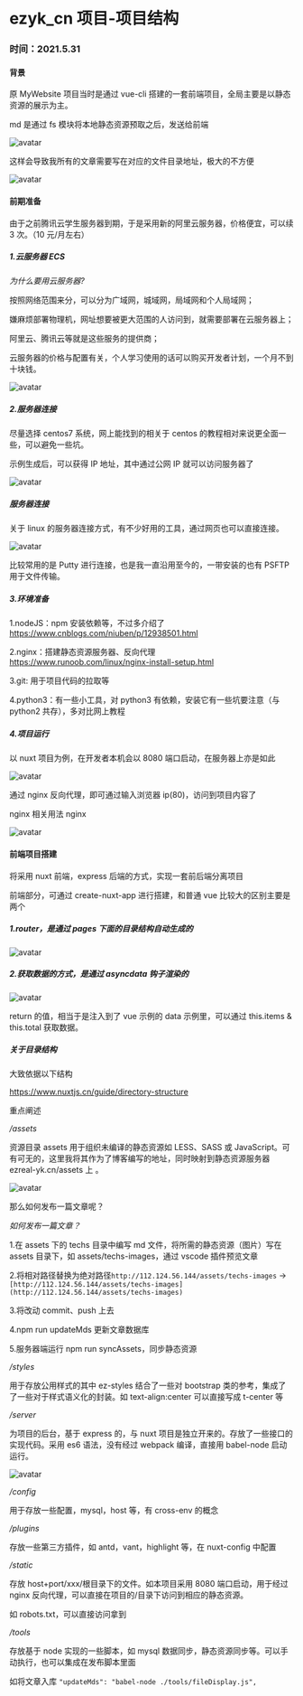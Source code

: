 # ezyk_cn 项目-项目结构

### 时间：**2021.5.31**

#### 背景

原 MyWebsite 项目当时是通过 vue-cli 搭建的一套前端项目，全局主要是以静态资源的展示为主。

md 是通过 fs 模块将本地静态资源预取之后，发送给前端

![avatar](http://112.124.56.144/assets/techs-images/ezreal-sp/20210531141658.png)

这样会导致我所有的文章需要写在对应的文件目录地址，极大的不方便

![avatar](http://112.124.56.144/assets/techs-images/ezreal-sp/20210531142032.png)

#### 前期准备

由于之前腾讯云学生服务器到期，于是采用新的阿里云服务器，价格便宜，可以续 3 次。（10 元/月左右）

##### 1.云服务器 ECS

_为什么要用云服务器?_

按照网络范围来分，可以分为广域网，城域网，局域网和个人局域网；

嫌麻烦部署物理机，网址想要被更大范围的人访问到，就需要部署在云服务器上；

阿里云、腾讯云等就是这些服务的提供商；

云服务器的价格与配置有关，个人学习使用的话可以购买开发者计划，一个月不到十块钱。

![avatar](http://112.124.56.144/assets/techs-images/ezreal-sp/image2021-5-18_14-17-31.png)

##### 2.服务器连接

尽量选择 centos7 系统，网上能找到的相关于 centos 的教程相对来说更全面一些，可以避免一些坑。

示例生成后，可以获得 IP 地址，其中通过公网 IP 就可以访问服务器了

![avatar](http://112.124.56.144/assets/techs-images/ezreal-sp/image2021-5-18_14-24-4.png)

##### 服务器连接

关于 linux 的服务器连接方式，有不少好用的工具，通过网页也可以直接连接。

![avatar](http://112.124.56.144/assets/techs-images/ezreal-sp/image2021-5-18_14-27-45.png)

比较常用的是 Putty 进行连接，也是我一直沿用至今的，一带安装的也有 PSFTP 用于文件传输。

##### 3.环境准备

1.nodeJS：npm 安装依赖等，不过多介绍了 https://www.cnblogs.com/niuben/p/12938501.html

2.nginx：搭建静态资源服务器、反向代理 https://www.runoob.com/linux/nginx-install-setup.html

3.git: 用于项目代码的拉取等

4.python3：有一些小工具，对 python3 有依赖，安装它有一些坑要注意（与 python2 共存），多对比网上教程

##### 4.项目运行

以 nuxt 项目为例，在开发者本机会以 8080 端口启动，在服务器上亦是如此

![avatar](http://112.124.56.144/assets/techs-images/ezreal-sp/image2021-5-18_14-37-50.png)

通过 nginx 反向代理，即可通过输入浏览器 ip(80)，访问到项目内容了

nginx 相关用法 nginx

![avatar](http://112.124.56.144/assets/techs-images/ezreal-sp/image2021-5-18_14-39-17.png)

#### 前端项目搭建

将采用 nuxt 前端，express 后端的方式，实现一套前后端分离项目

前端部分，可通过 create-nuxt-app 进行搭建，和普通 vue 比较大的区别主要是两个

##### 1.router，是通过 pages 下面的目录结构自动生成的

![avatar](http://112.124.56.144/assets/techs-images/ezreal-sp/image2021-5-18_15-2-7.png)

##### 2.获取数据的方式，是通过 asyncdata 钩子渲染的

![avatar](http://112.124.56.144/assets/techs-images/ezreal-sp/image2021-5-25_11-23-4.png)

return 的值，相当于是注入到了 vue 示例的 data 示例里，可以通过 this.items & this.total 获取数据。

##### 关于目录结构

大致依据以下结构

https://www.nuxtjs.cn/guide/directory-structure

重点阐述

_/assets_

资源目录 assets 用于组织未编译的静态资源如 LESS、SASS 或 JavaScript。可有可无的，这里我将其作为了博客编写的地址，同时映射到静态资源服务器 ezreal-yk.cn/assets 上
。

![avatar](http://112.124.56.144/assets/techs-images/ezreal-sp/20210531162808.png)

那么如何发布一篇文章呢？

_如何发布一篇文章？_

1.在 assets 下的 techs 目录中编写 md 文件，将所需的静态资源（图片）写在 assets 目录下，如 assets/techs-images，通过 vscode 插件预览文章

2.将相对路径替换为绝对路径`http://112.124.56.144/assets/techs-images` ->
`[http://112.124.56.144/assets/techs-images](http://112.124.56.144/assets/techs-images)`

3.将改动 commit、push 上去

4.npm run updateMds 更新文章数据库

5.服务器端运行 npm run syncAssets，同步静态资源

_/styles_

用于存放公用样式的其中 ez-styles 结合了一些对 bootstrap 类的参考，集成了了一些对于样式语义化的封装。如 text-align:center 可以直接写成 t-center 等

_/server_

为项目的后台，基于 express 的，与 nuxt 项目是独立开来的。存放了一些接口的实现代码。采用 es6 语法，没有经过 webpack 编译，直接用 babel-node 启动运行。

![avatar](http://112.124.56.144/assets/techs-images/ezreal-sp/20210531163548.png)

_/config_

用于存放一些配置，mysql，host 等，有 cross-env 的概念

_/plugins_

存放一些第三方插件，如 antd，vant，highlight 等，在 nuxt-config 中配置

_/static_

存放 host+port/xxx/根目录下的文件。如本项目采用 8080 端口启动，用于经过 nginx 反向代理，可以直接在项目的/目录下访问到相应的静态资源。

如 robots.txt，可以直接访问拿到

_/tools_

存放基于 node 实现的一些脚本，如 mysql 数据同步，静态资源同步等。可以手动执行，也可以集成在发布脚本里面

如将文章入库 `"updateMds": "babel-node ./tools/fileDisplay.js",`
